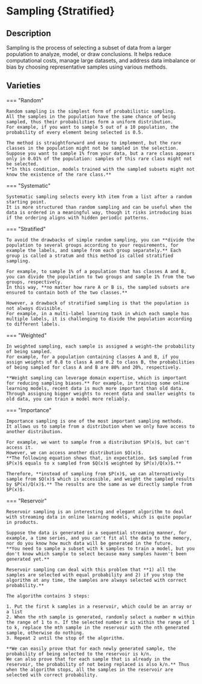 # Sampling {Stratified}

## Description

Sampling is the process of selecting a subset of data from a larger population to analyze, model, or draw conclusions.
It helps reduce computational costs, manage large datasets, and address data imbalance or bias by choosing representative samples using various methods.

## Varieties

=== "Random"

    Random sampling is the simplest form of probabilistic sampling.
    All the samples in the population have the same chance of being sampled, thus their probabilities form a uniform distribution.
    For example, if you want to sample 5 out of a 10 population, the probability of every element being selected is 0.5.

    The method is straightforward and easy to implement, but the rare classes in the population might not be sampled in the selection.
    Suppose you want to sample 1% from your data, but a rare class appears only in 0.01% of the population: samples of this rare class might not be selected.
    **In this condition, models trained with the sampled subsets might not know the existence of the rare class.**

=== "Systematic"

    Systematic sampling selects every kth item from a list after a random starting point.
    It is more structured than random sampling and can be useful when the data is ordered in a meaningful way, though it risks introducing bias if the ordering aligns with hidden periodic patterns.

=== "Stratified"

    To avoid the drawbacks of simple random sampling, you can **divide the population to several groups according to your requirements, for example the labels, and sample from each group separately.** Each group is called a stratum and this method is called stratified sampling.

    For example, to sample 1% of a population that has classes A and B, you can divide the population to two groups and sample 1% from the two groups, respectively.
    In this way, **no matter how rare A or B is, the sampled subsets are ensured to contain both of the two classes.**

    However, a drawback of stratified sampling is that the population is not always divisible.
    For example, in a multi-label learning task in which each sample has multiple labels, it is challenging to divide the population according to different labels.

=== "Weighted"

    In weighted sampling, each sample is assigned a weight—the probability of being sampled.
    For example, for a population containing classes A and B, if you assign weights of 0.8 to class A and 0.2 to class B, the probabilities of being sampled for class A and B are 80% and 20%, respectively.

    **Weight sampling can leverage domain expertise, which is important for reducing sampling biases.** For example, in training some online learning models, recent data is much more important than old data.
    Through assigning bigger weights to recent data and smaller weights to old data, you can train a model more reliably.

=== "Importance"

    Importance sampling is one of the most important sampling methods.
    It allows us to sample from a distribution when we only have access to another distribution.

    For example, we want to sample from a distribution $P(x)$, but can't access it.
    However, we can access another distribution $Q(x)$.
    **The following equation shows that, in expectation, $x$ sampled from $P(x)$ equals to x sampled from $Q(x)$ weighted by $P(x)/Q(x)$.**

    Therefore, **instead of sampling from $P(x)$, we can alternatively sample from $Q(x)$ which is accessible, and weight the sampled results by $P(x)/Q(x)$.** The results are the same as we directly sample from $P(x)$.

=== "Reservoir"

    Reservoir sampling is an interesting and elegant algorithm to deal with streaming data in online learning models, which is quite popular in products.

    Suppose the data is generated in a sequential streaming manner, for example, a time series, and you can't fit all the data to the memory, nor do you know how much data will be generated in the future.
    **You need to sample a subset with k samples to train a model, but you don't know which sample to select because many samples haven't been generated yet.**

    Reservoir sampling can deal with this problem that **1) all the samples are selected with equal probability and 2) if you stop the algorithm at any time, the samples are always selected with correct probability.**

    The algorithm contains 3 steps:

    1. Put the first k samples in a reservoir, which could be an array or a list
    2. When the nth sample is generated, randomly select a number m within the range of 1 to n. If the selected number m is within the range of 1 to k, replace the mth sample in the reservoir with the nth generated sample, otherwise do nothing.
    3. Repeat 2 until the stop of the algorithm.

    **We can easily prove that for each newly generated sample, the probability of being selected to the reservoir is k/n.
    We can also prove that for each sample that is already in the reservoir, the probability of not being replaced is also k/n.** Thus when the algorithm stops, all the samples in the reservoir are selected with correct probability.
